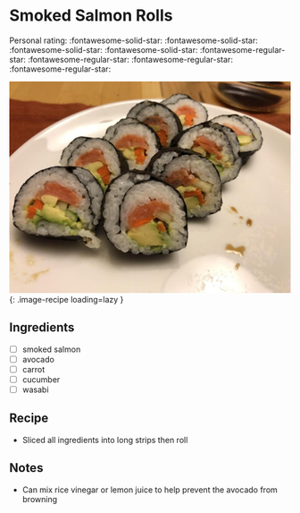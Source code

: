 <!-- Do not modify sections with "AUTO-*". They are updated by make.py -->

# Smoked Salmon Rolls

<!-- rating=1; (User can specify rating on scale of 1-5) -->
<!-- AUTO-UserRating -->
Personal rating: :fontawesome-solid-star: :fontawesome-solid-star: :fontawesome-solid-star: :fontawesome-solid-star: :fontawesome-regular-star: :fontawesome-regular-star: :fontawesome-regular-star: :fontawesome-regular-star:
<!-- /AUTO-UserRating -->

<!-- name_image=smoked_salmon_rolls.jpg; (User can specify image name if multiple exist) -->
<!-- AUTO-Image -->
![smoked_salmon_rolls.jpg](./smoked_salmon_rolls.jpg){: .image-recipe loading=lazy }
<!-- /AUTO-Image -->

## Ingredients

* [ ] smoked salmon
* [ ] avocado
* [ ] carrot
* [ ] cucumber
* [ ] wasabi

## Recipe

* Sliced all ingredients into long strips then roll

## Notes

* Can mix rice vinegar or lemon juice to help prevent the avocado from browning
